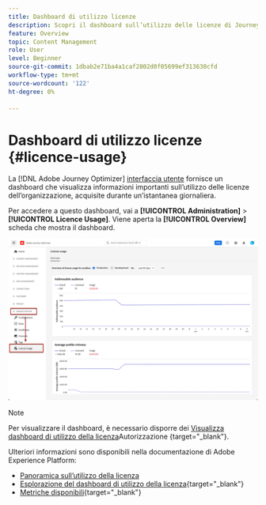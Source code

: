 ```yaml
---
title: Dashboard di utilizzo licenze
description: Scopri il dashboard sull’utilizzo delle licenze di Journey Optimizer
feature: Overview
topic: Content Management
role: User
level: Beginner
source-git-commit: 1dbab2e71ba4a1caf2802d0f05699ef313630cfd
workflow-type: tm+mt
source-wordcount: '122'
ht-degree: 0%

---
```


# Dashboard di utilizzo licenze {#licence-usage}

La [!DNL Adobe Journey Optimizer] [interfaccia utente](user-interface.md) fornisce un dashboard che visualizza informazioni importanti sull’utilizzo delle licenze dell’organizzazione, acquisite durante un’istantanea giornaliera.

Per accedere a questo dashboard, vai a **[!UICONTROL Administration]** > **[!UICONTROL Licence Usage]**. Viene aperta la **[!UICONTROL Overview]** scheda che mostra il dashboard.

![](assets/licence-usage-dashboard.png)

>[!NOTE]
>
>Per visualizzare il dashboard, è necessario disporre dei [Visualizza dashboard di utilizzo della licenza](https://experienceleague.adobe.com/docs/experience-platform/dashboards/permissions.html?lang=en#available-permissions)Autorizzazione {target=&quot;_blank&quot;}.

Ulteriori informazioni sono disponibili nella documentazione di Adobe Experience Platform:

* [Panoramica sull’utilizzo della licenza](https://experienceleague.adobe.com/docs/experience-platform/dashboards/guides/license-usage.html)
* [Esplorazione del dashboard di utilizzo della licenza](https://experienceleague.adobe.com/docs/experience-platform/dashboards/guides/license-usage.html#exploring-the-license-usage-dashboard){target=&quot;_blank&quot;}
* [Metriche disponibili](https://experienceleague.adobe.com/docs/experience-platform/dashboards/guides/license-usage.html#available-metrics){target=&quot;_blank&quot;}
